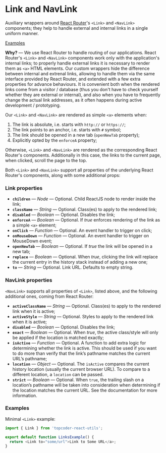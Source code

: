 # Link and NavLink

Auxiliary wrappers around [React Router](https://github.com/ReactTraining/react-router)'s
`<Link>` and `<NavLink>` components; they help to handle external and internal
links in a single uniform manner.

[Examples](#examples)

**Why?** &mdash; We use React Router to handle routing of our applications.
React Router's `<Link>` and `<NavLink>` components work only with the
application's internal links; to properly handle external links it is necessary
to render them as `<a>` HTML elements. Our custom wrappers hide the difference
between internal and extrenal links, allowing to handle them via the same
interface provided by React Router, and extended with a few extra properties for
advance behaviours. It is convenient both when the rendered links come from a
visitor / database (thus you don't have to check yourself whether they are
external or internal), and also when you have to frequently change the actual
link addresses, as it often happens during active development / prototyping.

Our `<Link>` and `<NavLink>` are rendered as simple `<a>` elements when:
1. The link is absolute, i.e. starts with `http://` or `https://`;
2. The link points to an anchor, i.e. starts with `#` symbol;
3. The link should be opened in a new tab (`openNewTab` property);
4. Explicitly opted by the `enforceA` property;

Otherwise, `<Link>` and `<NavLink>` are rendered as the corresponding React
Router's components. Additionally in this case, the links to the current page,
when clicked, scroll the page to the top.

Both `<Link>` and `<NavLink>` support all properties of the underlying React
Router's components, along with some additional props:

### Link properties
- **`children`** &mdash; *Node* &mdash; Optional. Child ReactJS node to render
inside the link;
- **`className`** &mdash; *String* &mdash; Optional. Class(es) to apply to the
rendered link;
- **`disabled`** &mdash; *Boolean* &mdash; Optional. Disables the link;
- **`enforceA`** &mdash; *Boolean* &mdash; Optional. If *true* enforces
rendering of the link as a simple `<a>` element;
- **`onClick`** &mdash; *Function* &mdash; Optional. An event handler to trigger
on click;
- **`onMouseDown`** &mdash; *Function* &mdash; Optional. An event handler to
trigger on MouseDown event;
- **`openNewTab`** &mdash; *Boolean* &mdash; Optional. If *true* the link will
be opened in a new tab;
- **`replace`** &mdash; *Boolean* &mdash; Optional. When *true*, clicking the
link will replace the current entry in the history stack instead of adding a new
one;
- **`to`** &mdash; *String* &mdash; Optional. Link URL. Defaults to empty
string.

### NavLink properties
`<NavLink>` supports all properties of `<Link>`, listed above, and the following
additional ones, coming from React Router:
- **`activeClassName`** &mdash; *String* &mdash; Optional. Class(es) to apply to
the rendered link when it is active;
- **`activeStyle`** &mdash; *String* &mdash; Optional. Styles to apply to the
rendered link when it is active;
- **`disabled`** &mdash; *Boolean* &mdash; Optional. Disables the link;
- **`exact`** &mdash; *Boolean* &mdash; Optional. When *true*, the active
class/style will only be applied if the location is matched exactly;
- **`isActive`** &mdash; *Function* &mdash; Optional. A function to add extra
logic for determining whether the link is active. This should be used if you
want to do more than verify that the link’s pathname matches the current URL’s
pathname;
- **`location`** &mdash; *Object* &mdash; Optional. The `isActive` compares the
current history location (usually the current browser URL). To compare to a
different location, a `location` can be passed.
- **`strict`** &mdash; *Boolean* &mdash; Optional. When `true`, the trailing
slash on a location’s pathname will be taken into consideration when determining
if the location matches the current URL. See the <Route strict> documentation
for more information.

### <a name="examples">Examples</a>

Minimal `<Link>` example:
```js
import { Link } from 'topcoder-react-utils';

export default function LinksExample() {
  return <Link to="some/url">Link to Some URL</a>;
}
```
